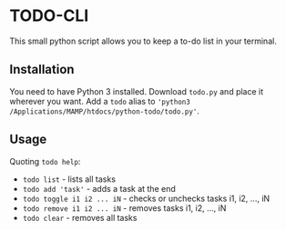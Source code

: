# TODO-CLI

This small python script allows you to keep a to-do list in your terminal.

## Installation

You need to have Python 3 installed. Download `todo.py` and place it wherever you want. Add a `todo` alias to `'python3 /Applications/MAMP/htdocs/python-todo/todo.py'`.

## Usage

Quoting `todo help`:
- `todo list` - lists all tasks
- `todo add 'task'` - adds a task at the end
- `todo toggle i1 i2 ... iN` - checks or unchecks tasks i1, i2, ..., iN
- `todo remove i1 i2 ... iN` - removes tasks i1, i2, ..., iN
- `todo clear` - removes all tasks
